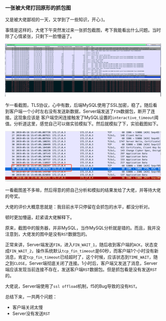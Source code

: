 ### 一张被大佬打回原形的抓包图

又是被大佬鄙视的一天，又学到了一些知识，开心:)。

事情是这样的，大佬下午突然发过来一张抓包截图，考下我能看出什么问题。当时除了心情紧张，只剩下一脸懵逼了。

![tft1.png](./images/tft1.png)

乍一看截图，TLS协议，心中有数，后端MySQL使用了SSL加密，稳了。随后看到客户端一个小时左右没有发送新数据，Server端发送了`FIN`数据包，断开了连接。这现象应该是 客户端空闲连接触发了MySQL设置的`interactive_timeout`阈值。分析道这里，感觉自己可以做实验模拟下。然后就模拟了下，实验截图如下。

![tft2.png](./images/tft2.png)

一看截图差不多嘛，然后得意的把自己分析和模拟的结果发给了大佬，并等待大佬的夸奖。

大佬的评价大概意思就是：我目前水平只停留在会抓包的水平，都没分析对。

顿时更加懵逼，赶紧请大佬解释下。

原来，截图中的服务器，并非MySQL，当作MySQL分析就是错的。而且，我并没注意到，大佬发的图中是没有`RST`数据包的。

正常来讲，Server端发送`FIN`，进入`FIN_WAIT_1`，随后收到客户端的`ACK`，状态变成`FIN_WAIT_2`，操作系统默认`tcp_fin_timeout`是60秒，而客户端1个小时没有新消息，肯定`tcp_fin_timeout`已经超时了，这个时候，应该状态到`TIME_WAIT`，随之到`CLOSE`，Server端彻底关闭了连接。1小时后，客户端又发送了消息，Server端应该发现当前连接不存在，发送客户端`RST`数据包。但是抓包看是没有发送`RST`的。

大佬说，Server端使用了`ssl offload`机制，f5的Bug导致的没有`RST`。

总结下来，一共两个问题：

- 客户端关闭太慢
- Server没有发送`RST`
